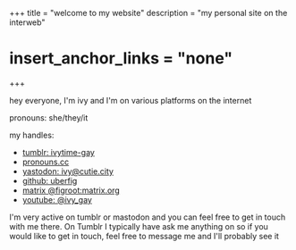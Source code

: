 +++
title = "welcome to my website"
description = "my personal site on the interweb"
# insert_anchor_links = "none"
+++



hey everyone, I'm ivy and I'm on various platforms on the internet

pronouns: she/they/it

my handles:
- [tumblr: ivytime-gay](https://ivytime-gay.tumblr.com/)
- <a rel="me" href="https://pronouns.cc/@ivy_mae">pronouns.cc</a>
- [yastodon: ivy@cutie.city](https://cutie.city/@ivy)
- [github: uberfig](https://github.com/uberfig)
- [matrix @figroot:matrix.org](https://matrix.to/#/@figroot:matrix.org)
- [youtube: @ivy_gay](https://youtube.com/@ivy_gay)

I'm very active on tumblr or mastodon and you can feel free to get in touch with me there. On Tumblr I typically have ask me anything on so if you would like to get in touch, feel free to message me and I'll probably see it
